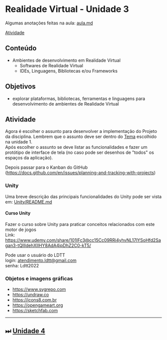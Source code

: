 # Realidade Virtual - Unidade 3

Algumas anotações feitas na aula: [aula.md](./aula.md "aula.md")  

[Atividade](atividade.md "Atividade")  

## Conteúdo

- Ambientes de desenvolvimento em Realidade Virtual  
  - Softwares de Realidade Virtual  
  - IDEs, Linguagens, Bibliotecas e/ou Frameworks  

## Objetivos

- explorar plataformas, bibliotecas, ferramentas e linguagens para desenvolvimento de ambientes de Realidade Virtual  

## Atividade

Agora é escolher o assunto para desenvolver a implementação do Projeto da disciplina. Lembrem que o assunto deve ser dentro do [Tema](../Unidade1/atividadeAula.md#temas) escolhido na unidade 1.  
Após escolher o assunto se deve listar as funcionalidades e fazer um protótipo de interface de tela (no caso pode ser desenhos de "todos" os espaços da aplicação).

Depois passar para o Kanban do GitHub (https://docs.github.com/en/issues/planning-and-tracking-with-projects)

### Unity

Uma breve descrição das principais funcionalidades do Unity pode ser vista em: [Unity/README.md](Unity/README.md "Unity/README.md")  

#### Curso Unity

Fazer o curso sobre Unity para praticar conceitos relacionados com este motor de jogos  
Link: <https://www.udemy.com/share/101IFc3@cc15Cc09RRi4yhvNL17lYSoHfd2Sagan3-tQIIldehXIIHY8AdA4ipDhZ2C0-kT5/>  

Pode usar o usuário do LDTT  
login: atendimento.ldtt@gmail.com  
senha: Ldtt2022  

### Objetos e imagens gráficas

- <https://www.svgrepo.com>
- <https://undraw.co>
- <https://icons8.com.br>
- <https://opengameart.org>
- <https://sketchfab.com>

----------

## ⏭ [Unidade 4](../Unidade4/README.md "Unidade 4")  

<!--
TODO: arrumar as fontes bibliográficas  
## Principais Referências Bibliográficas​
-->
